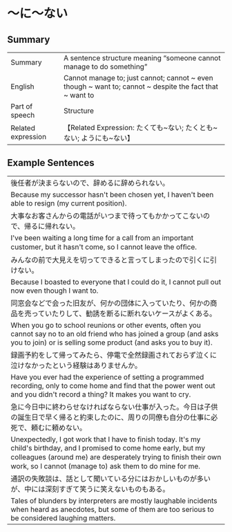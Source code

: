 # ～に～ない

## Summary

<table><tr>   <td>Summary</td>   <td>A sentence structure meaning “someone cannot manage to do something”</td></tr><tr>   <td>English</td>   <td>Cannot manage to; just cannot; cannot ~ even though ~ want to; cannot ~ despite the fact that ~ want to</td></tr><tr>   <td>Part of speech</td>   <td>Structure</td></tr><tr>   <td>Related expression</td>   <td>【Related Expression: たくても~ない; たくとも~ない; ようにも~ない】</td></tr></table>

## Example Sentences

<table><tr><td>後任者が決まらないので、辞めるに辞められない。</td></tr><tr><td>Because my successor hasn't been chosen yet, I haven't been able to resign (my current position).</td></tr><tr><td>大事なお客さんからの電話がいつまで待ってもかかってこないので、帰るに帰れない。</td></tr><tr><td>I've been waiting a long time for a call from an important customer, but it hasn't come, so I cannot leave the ofﬁce.</td></tr><tr><td>みんなの前で大見えを切ってできると言ってしまったので引くに引けない。</td></tr><tr><td>Because I boasted to everyone that I could do it, I cannot pull out now even though I want to.</td></tr><tr><td>同窓会などで会った旧友が、何かの団体に入っていたり、何かの商品を売っていたりして、勧誘を断るに断れないケースがよくある。</td></tr><tr><td>When you go to school reunions or other events, often you cannot say no to an old friend who has joined a group (and asks you to join) or is selling some product (and asks you to buy it).</td></tr><tr><td>録画予約をして帰ってみたら、停電で全然録画されておらず泣くに泣けなかったという経験はありませんか。</td></tr><tr><td>Have you ever had the experience of setting a programmed recording, only to come home and find that the power went out and you didn't record a thing? It makes you want to cry.</td></tr><tr><td>急に今日中に終わらせなければならない仕事が入った。今日は子供の誕生日で早く帰ると約束したのに、周りの同僚も自分の仕事に必死で、頼むに頼めない。</td></tr><tr><td>Unexpectedly, I got work that I have to finish today. It's my child's birthday, and I promised to come home early, but my colleagues (around me) are desperately trying to ﬁnish their own work, so I cannot (manage to) ask them to do mine for me.</td></tr><tr><td>通訳の失敗談は、話として聞いている分にはおかしいものが多いが、中には深刻すぎて笑うに笑えないものもある。</td></tr><tr><td>Tales of blunders by interpreters are mostly laughable incidents when heard as anecdotes, but some of them are too serious to be considered laughing matters.</td></tr></table>

